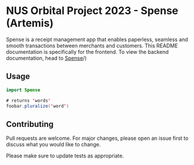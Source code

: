 # NUS Orbital Project 2023 - Spense (Artemis) 

Spense is a receipt management app that enables paperless, seamless and smooth transactions between merchants and customers.
This README documentation is specifically for the frontend. To view the backend documentation, head to [Spense](https://github.com/Jaspertzx/Spense)/) 

## Usage

```java
import Spense

# returns 'words'
foobar.pluralize('word')

```

## Contributing

Pull requests are welcome. For major changes, please open an issue first
to discuss what you would like to change.

Please make sure to update tests as appropriate.

